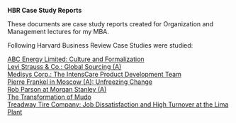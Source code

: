 **HBR Case Study Reports**

These documents are case study reports created for Organization and Management lectures 
for my MBA.

Following Harvard Business Review Case Studies were studied:


[ABC Energy Limited: Culture and Formalization](https://hbr.org/product/abc-energy-limited-culture-and-formalization/W11041-PDF-ENG)  
[Levi Strauss & Co.: Global Sourcing (A)](https://hbr.org/product/levi-strauss-co-global-sourcing-a/395127-PDF-ENG)  
[Medisys Corp.: The IntensCare Product Development Team](https://hbr.org/product/medisys-corp-the-intenscare-product-development-team/4059-PDF-ENG)  
[Pierre Frankel in Moscow (A): Unfreezing Change](https://hbr.org/product/pierre-frankel-in-moscow-a-unfreezing-change/312070-PDF-ENG)  
[Rob Parson at Morgan Stanley (A)](https://hbr.org/product/rob-parson-at-morgan-stanley-a/498054-PDF-ENG)  
[The Transformation of Mudo](https://hbr.org/product/the-transformation-of-mudo/416015-PDF-ENG)  
[Treadway Tire Company: Job Dissatisfaction and High Turnover at the Lima Plant](https://hbr.org/product/treadway-tire-company-job-dissatisfaction-and-high-turnover-at-the-lima-plant/2189-PDF-ENG)  
